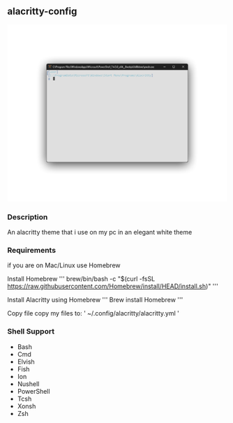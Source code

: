 ## alacritty-config
![a;acritty-congif-image](/resources/alacritty-config.png)

### Description
An alacritty theme that i use on my pc in an elegant white theme

### Requirements

if you are on Mac/Linux use Homebrew

Install Homebrew
''' brew/bin/bash -c "$(curl -fsSL https://raw.githubusercontent.com/Homebrew/install/HEAD/install.sh)" '''

Install Alacritty using Homebrew
''' Brew install Homebrew '''

Copy file
copy my files to: ' ~/.config/alacritty/alacritty.yml '



### Shell Support
 - Bash
 - Cmd
 - Elvish
 - Fish
 - Ion
 - Nushell
 - PowerShell 
 - Tcsh
 - Xonsh
 - Zsh
